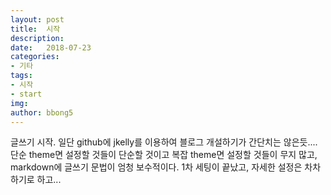 ```yaml
---
layout: post
title:  시작
description: 
date:   2018-07-23
categories: 
- 기타
tags: 
- 시작
- start
img:
author: bbong5
---
```

글쓰기 시작.
일단 github에 jkelly를 이용하여 블로그 개설하기가 간단치는 않은듯....
단순 theme면 설정할 것들이 단순할 것이고
복잡 theme면 설정할 것들이 무지 많고, markdown에 글쓰기 문법이 엄청 보수적이다.
1차 세팅이 끝났고, 자세한 설정은 차차 하기로 하고...
